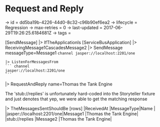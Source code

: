 # Request and Reply

-> id = dd5ba19b-4226-44d0-8c32-c96b90ef6ea2
-> lifecycle = Regression
-> max-retries = 0
-> last-updated = 2017-06-29T19:26:25.6184681Z
-> tags = 

[SendMessage]
|> IfTheApplicationIs
    [ServiceBusApplication]
    |> ReceivingMessage1CascadesMessage2
    |> SendMessage messageType=Message1
    ``` channel
    jasper://localhost:2201/one
    ```

    |> ListenForMessagesFrom
    ``` channel
    jasper://localhost:2201/one
    ```


|> RequestAndReply name=Thomas the Tank Engine

The 'stub://replies' is unfortunately hard-coded into the Storyteller fixture and just denotes that yep, we were able to get the matching response

|> TheMessagesSentShouldBe
    [rows]
    |ReceivedAt                 |MessageType|Name                  |
    |jasper://localhost:2201/one|Message1   |Thomas the Tank Engine|
    |stub://replies             |Message2   |Thomas the Tank Engine|

~~~
